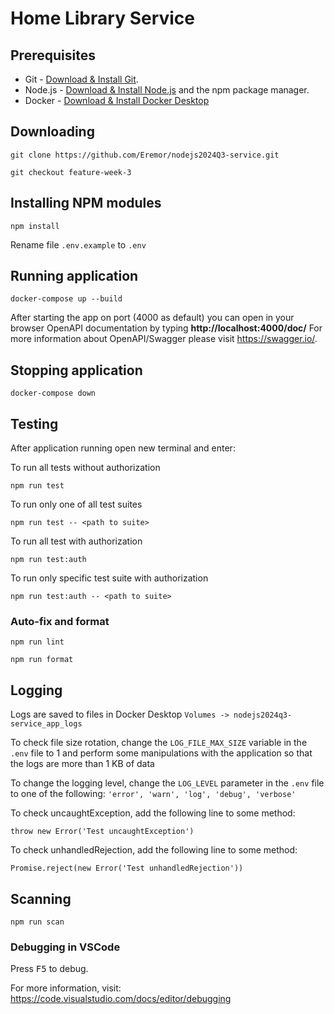 # Home Library Service

## Prerequisites

- Git - [Download & Install Git](https://git-scm.com/downloads).
- Node.js - [Download & Install Node.js](https://nodejs.org/en/download/) and the npm package manager.
- Docker - [Download & Install Docker Desktop](https://www.docker.com/get-started/)

## Downloading

```
git clone https://github.com/Eremor/nodejs2024Q3-service.git
```
```
git checkout feature-week-3
```

## Installing NPM modules

```
npm install
```
Rename file `.env.example` to `.env`

## Running application

```
docker-compose up --build
```

After starting the app on port (4000 as default) you can open
in your browser OpenAPI documentation by typing **http://localhost:4000/doc/**
For more information about OpenAPI/Swagger please visit https://swagger.io/.

## Stopping application

```
docker-compose down
```

## Testing

After application running open new terminal and enter:

To run all tests without authorization

```
npm run test
```

To run only one of all test suites

```
npm run test -- <path to suite>
```

To run all test with authorization

```
npm run test:auth
```

To run only specific test suite with authorization

```
npm run test:auth -- <path to suite>
```

### Auto-fix and format

```
npm run lint
```

```
npm run format
```

## Logging

Logs are saved to files in Docker Desktop
`
  Volumes -> nodejs2024q3-service_app_logs
`

To check file size rotation, change the `LOG_FILE_MAX_SIZE` variable in the `.env` file to 1 and perform some manipulations with the application so that the logs are more than 1 KB of data

To change the logging level, change the `LOG_LEVEL` parameter in the `.env` file to one of the following: `'error', 'warn', 'log', 'debug', 'verbose'`

To check uncaughtException, add the following line to some method:

```
throw new Error('Test uncaughtException')
```

To check unhandledRejection, add the following line to some method:

```
Promise.reject(new Error('Test unhandledRejection'))
```

## Scanning

```
npm run scan
```

### Debugging in VSCode

Press <kbd>F5</kbd> to debug.

For more information, visit: https://code.visualstudio.com/docs/editor/debugging

